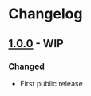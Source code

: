 # Changelog


## [1.0.0] - WIP
### Changed
- First public release


[1.0.0]: https://github.com/nodeca/js-yaml/releases/tag/1.0.0

